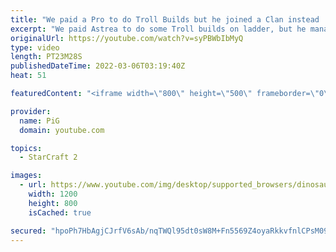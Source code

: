 ```yaml
---
title: "We paid a Pro to do Troll Builds but he joined a Clan instead | Twitch Plays Astrea #5 - StarCraft 2"
excerpt: "We paid Astrea to do some Troll builds on ladder, but he managed to join a clan instead!  Follow Astrea's Twitch: https://www.twitch.tv/zastrea -- 🐷 Second Channel for Learning Resources: https://www.youtube.com/c/PiGRandom 🐷 Third Channel for Daily Pro Casts: https://www.youtube.com/c/PiGCasts --"
originalUrl: https://youtube.com/watch?v=syPBWbIbMyQ
type: video
length: PT23M28S
publishedDateTime: 2022-03-06T03:19:40Z
heat: 51

featuredContent: "<iframe width=\"800\" height=\"500\" frameborder=\"0\" src=\"https://www.youtube.com/embed/syPBWbIbMyQ\" allow=\"accelerometer; autoplay; encrypted-media; gyroscope; picture-in-picture\" allowfullscreen></iframe>"

provider:
  name: PiG
  domain: youtube.com

topics:
  - StarCraft 2

images:
  - url: https://www.youtube.com/img/desktop/supported_browsers/dinosaur.png
    width: 1200
    height: 800
    isCached: true

secured: "hpoPh7HbAgjCJrfV6sAb/nqTWQl95dt0sW8M+Fn5569Z4oyaRkkvfnlCPsM09KdxDYOMXfRCS0dwXERDnW+D3y5kJ/g6btIjH681rOA16A19OSP7fqlVLB5XQCgqhA+6EmH/T3qwBePBrN4Fsm84W1FTTYinKpjafclYrYq4KGak7ODtSSwt5Cvw6ke5hR5uThFr+hfM5ECj5iqL5OjDeS7JDR0BxDY5bxAY3ODUAdqdP01GK5SL9LTACjquT5lM6IIduureAs2/ufLis0ATLlg17jZbHOFGVGpHAIXMBwRHSXxur+2K1J2YWbzjWbpE6Ep1YLLU4a43eJeGelatsO9EJcaGiCiKO+symCBuhBndKcGjVVxgGTeZgtrbZfoOXacMqBCSfmc58ukDw1EUHDZBPuNsaebTLI1NcQ7pDHU=;k8zOtBlfsxKU8BOOG7Sb/g=="
---
```


